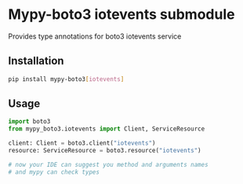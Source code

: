 # Mypy-boto3 iotevents submodule

Provides type annotations for boto3 iotevents service

## Installation

```bash
pip install mypy-boto3[iotevents]
```

## Usage

```python
import boto3
from mypy_boto3.iotevents import Client, ServiceResource

client: Client = boto3.client("iotevents")
resource: ServiceResource = boto3.resource("iotevents")

# now your IDE can suggest you method and arguments names
# and mypy can check types
```

